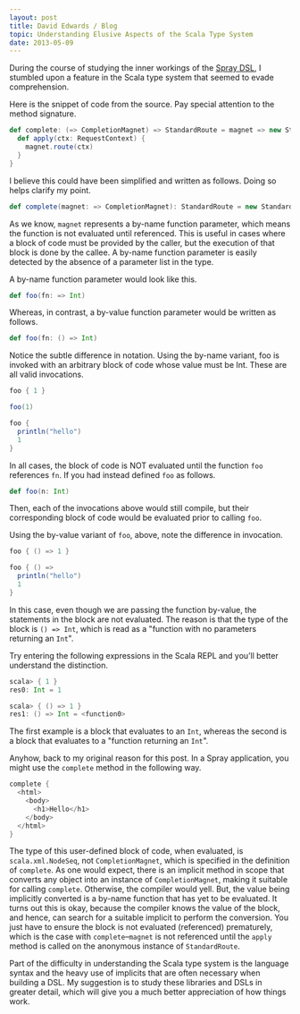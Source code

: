 ```yaml
---
layout: post
title: David Edwards / Blog
topic: Understanding Elusive Aspects of the Scala Type System
date: 2013-05-09
---
```

During the course of studying the inner workings of the [Spray DSL](http://spray.io), I stumbled upon a feature in the Scala type system that seemed to evade comprehension.

Here is the snippet of code from the source. Pay special attention to the method signature.

```scala
def complete: (=> CompletionMagnet) => StandardRoute = magnet => new StandardRoute {
  def apply(ctx: RequestContext) {
    magnet.route(ctx)
  }
}
```

I believe this could have been simplified and written as follows. Doing so helps clarify my point.

```scala
def complete(magnet: => CompletionMagnet): StandardRoute = new StandardRoute...
```

As we know, `magnet` represents a by-name function parameter, which means the function is not evaluated until referenced. This is useful in cases where a block of code must be provided by the caller, but the execution of that block is done by the callee. A by-name function parameter is easily detected by the absence of a parameter list in the type.

A by-name function parameter would look like this.

```scala
def foo(fn: => Int)
```

Whereas, in contrast, a by-value function parameter would be written as follows.

```scala
def foo(fn: () => Int)
```

Notice the subtle difference in notation. Using the by-name variant, foo is invoked with an arbitrary block of code whose value must be Int. These are all valid invocations.

```scala
foo { 1 }

foo(1)

foo {
  println("hello")
  1
}
```

In all cases, the block of code is NOT evaluated until the function `foo` references `fn`. If you had instead defined `foo` as follows.

```scala
def foo(n: Int)
```

Then, each of the invocations above would still compile, but their corresponding block of code would be evaluated prior to calling `foo`.

Using the by-value variant of `foo`, above, note the difference in invocation.

```scala
foo { () => 1 }

foo { () =>
  println("hello")
  1
}
```

In this case, even though we are passing the function by-value, the statements in the block are not evaluated. The reason is that the type of the block is `() => Int`, which is read as a "function with no parameters returning an `Int`".

Try entering the following expressions in the Scala REPL and you’ll better understand the distinction.

```scala
scala> { 1 }
res0: Int = 1

scala> { () => 1 }
res1: () => Int = <function0>
```

The first example is a block that evaluates to an `Int`, whereas the second is a block that evaluates to a "function returning an `Int`".

Anyhow, back to my original reason for this post. In a Spray application, you might use the `complete` method in the following way.

```scala
complete {
  <html>
    <body>
      <h1>Hello</h1>
    </body>
  </html>
}
```

The type of this user-defined block of code, when evaluated, is `scala.xml.NodeSeq`, not `CompletionMagnet`, which is specified in the definition of `complete`. As one would expect, there is an implicit method in scope that converts any object into an instance of `CompletionMagnet`, making it suitable for calling `complete`. Otherwise, the compiler would yell. But, the value being implicitly converted is a by-name function that has yet to be evaluated. It turns out this is okay, because the compiler knows the value of the block, and hence, can search for a suitable implicit to perform the conversion. You just have to ensure the block is not evaluated (referenced) prematurely, which is the case with `complete`–`magnet` is not referenced until the `apply` method is called on the anonymous instance of `StandardRoute`.

Part of the difficulty in understanding the Scala type system is the language syntax and the heavy use of implicits that are often necessary when building a DSL. My suggestion is to study these libraries and DSLs in greater detail, which will give you a much better appreciation of how things work.
